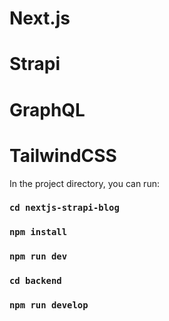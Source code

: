 # Next.js
# Strapi
# GraphQL
# TailwindCSS 

In the project directory, you can run:

### `cd nextjs-strapi-blog  `
### `npm install`
### `npm run dev`
### `cd backend`
### `npm run develop`

